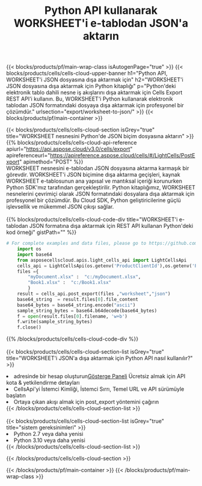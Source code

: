 ﻿---
title: Python API kullanarak WORKSHEET'i e-tablodan JSON'a aktarın
description:  Aspose.Cells Cloud REST API, {0} dosyalarını {2} kullanarak {1} biçiminde dışa aktarmayı destekler.
url: /tr/python/export/worksheet-to-json/
---
{{< blocks/products/pf/main-wrap-class isAutogenPage="true" >}}
{{< blocks/products/cells/cells-cloud-upper-banner h1="Python API, WORKSHEET\'i JSON dosyasına dışa aktarmak için" h2="WORKSHEET\'i JSON dosyasına dışa aktarmak için Python kitaplığı" p="Python\'deki elektronik tablo dahili nesne iş akışlarını dışa aktarmak için Cells Export REST API\'i kullanın. Bu, WORKSHEET\'i Python kullanarak elektronik tablodan JSON formatındaki dosyaya dışa aktarmak için profesyonel bir çözümdür." urlsection="export/worksheet-to-json/" >}}
{{< blocks/products/pf/main-container >}}

{{< blocks/products/cells/cells-cloud-section isGrey="true" title="WORKSHEET nesnesini Python\'de JSON biçim dosyasına aktarın" >}}
{{% blocks/products/cells/cells-cloud-api-reference apiurl="https://api.aspose.cloud/v3.0/cells/export" apireferenceurl="https://apireference.aspose.cloud/cells/#/LightCells/PostExport" apimethod="POST" %}}
<br/>
WORKSHEET nesnesini e-tablodan JSON dosyasına aktarma karmaşık bir görevdir. WORKSHEET'i JSON biçimine dışa aktarma geçişleri, kaynak WORKSHEET e-tablosunun ana yapısal ve mantıksal içeriği korunurken Python SDK'mız tarafından gerçekleştirilir. Python kitaplığımız, WORKSHEET nesnelerini çevrimiçi olarak JSON formatındaki dosyalara dışa aktarmak için profesyonel bir çözümdür. Bu Cloud SDK, Python geliştiricilerine güçlü işlevsellik ve mükemmel JSON çıkışı sağlar.
<br/>
<br/>
{{% blocks/products/cells/cells-cloud-code-div title="WORKSHEET\'i e-tablodan JSON formatına dışa aktarmak için REST API kullanan Python\'deki kod örneği" gistPath="" %}}
  
```python
# For complete examples and data files, please go to https://github.com/aspose-cells-cloud/aspose-cells-cloud-python/
    import os
    import base64
    from asposecellscloud.apis.light_cells_api import LightCellsApi
    cells_api = LightCellsApi(os.getenv('ProductClientId'),os.getenv('ProductClientSecret'))
    files ={ 
        "myDocument.xlsx" :  "c:/myDocument.xlsx",
        "Book1.xlsx" :  "c:/Book1.xlsx" 
        }
    result = cells_api.post_export(files ,"worksheet","json")
    base64_string  = result.files[0].file_content
    base64_bytes = base64_string.encode("ascii")
    sample_string_bytes = base64.b64decode(base64_bytes)
    f = open(result.files[0].filename, 'w+b')
    f.write(sample_string_bytes)
    f.close()    
```
   
{{% /blocks/products/cells/cells-cloud-code-div %}}
<br/>
<br/>
{{< blocks/products/cells/cells-cloud-section-list isGrey="true" title="WORKSHEET\'i JSON\'a dışa aktarmak için Python API nasıl kullanılır?" >}}
<li> adresinde bir hesap oluşturun<a href="https://dashboard.aspose.cloud/">Gösterge Paneli</a> Ücretsiz almak için API kota & yetkilendirme detayları</li>
<li>CellsApi'yi İstemci Kimliği, İstemci Sırrı, Temel URL ve API sürümüyle başlatın</li>
<li>Ortaya çıkan akışı almak için post_export yöntemini çağırın</li>
{{< /blocks/products/cells/cells-cloud-section-list >}}
<br/>
<br/>
{{< blocks/products/cells/cells-cloud-section-list isGrey="true" title="sistem gereksinimleri" >}}
<li>Python 2.7 veya daha yenisi</li>
<li>Python 3.10 veya daha yenisi</li>
{{< /blocks/products/cells/cells-cloud-section-list >}}

{{< /blocks/products/cells/cells-cloud-section >}}

{{< /blocks/products/pf/main-container >}}
{{< /blocks/products/pf/main-wrap-class >}}
